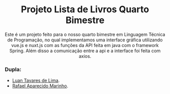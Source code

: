 <h1 align="center"> Projeto Lista de Livros Quarto Bimestre </h1>
<p align="center">Este é um projeto feito para o nosso quarto bimestre em Linguagem Técnica de Programação, no qual implementamos uma interface gráfica utilizando vue.js e nuxt.js com as funções da API feita em java com o framework Spring. Além disso a comunicação entre a api e a interface foi feita com axios.</p>

### Dupla:
* [Luan Tavares de Lima](https://github.com/Tavaress17).
* [Rafael Aparecido Marinho](https://github.com/fael890).



